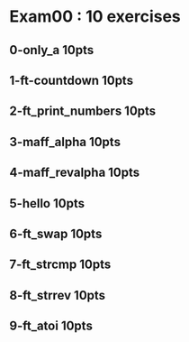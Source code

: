 # Exam00 : 10 exercises
0-only_a		10pts <br/>
-----------------------------------------------
1-ft-countdown  10pts <br />
-----------------------------------------------
2-ft_print_numbers		10pts <br />
-----------------------------------------------
3-maff_alpha	10pts <br />
-----------------------------------------------
4-maff_revalpha    10pts <br />
-----------------------------------------------
5-hello			10pts <br />
-----------------------------------------------
6-ft_swap		10pts <br />
-----------------------------------------------
7-ft_strcmp		10pts <br />
-----------------------------------------------
8-ft_strrev		10pts <br />
-----------------------------------------------
9-ft_atoi		10pts <br />
-----------------------------------------------
